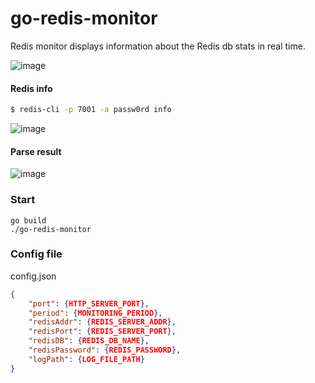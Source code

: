 # go-redis-monitor
Redis monitor displays information about the Redis db stats in real time.

![image](https://user-images.githubusercontent.com/10591350/100537620-44154200-326d-11eb-91e6-a6aea8963fe8.png)

#### Redis info
```bash
$ redis-cli -p 7001 -a passw0rd info
```
![image](https://user-images.githubusercontent.com/10591350/100492751-83ab3380-3172-11eb-84c2-28ec4b111055.png)

#### Parse result
![image](https://user-images.githubusercontent.com/10591350/100492810-61fe7c00-3173-11eb-8410-895c6db76a67.png)

### Start
```shell
go build
./go-redis-monitor
```

### Config file
config.json
```json
{
    "port": {HTTP_SERVER_PORT},
    "period": {MONITORING_PERIOD},
    "redisAddr": {REDIS_SERVER_ADDR},
    "redisPort": {REDIS_SERVER_PORT},
    "redisDB": {REDIS_DB_NAME},
    "redisPassword": {REDIS_PASSWORD},
    "logPath": {LOG_FILE_PATH}
}
```